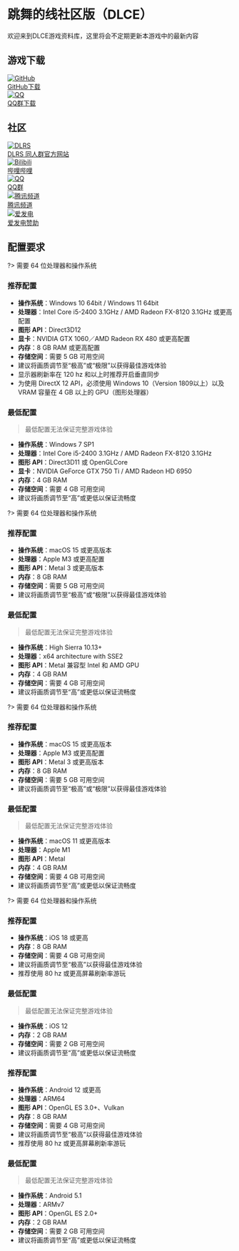 # 跳舞的线社区版（DLCE）

欢迎来到DLCE游戏资料库，这里将会不定期更新本游戏中的最新内容

## 游戏下载

<div class="icon-grid">
  <a class="icon-grid-group" href="https://github.com/DL-Community/DancingLine-CommunityEdition" target="_blank">
    <div class="icon-grid-item">
      <img class="icon-grid-img" src="/lib/img/github-mark.png" alt="GitHub">
      <div class="icon-grid-label">GitHub下载</div>
    </div>
  </a>

  <a class="icon-grid-group" href="#/dlce-group/about">
    <div class="icon-grid-item">
      <img class="icon-grid-img" src="/lib/img/qq.png" alt="QQ">
      <div class="icon-grid-label">QQ群下载</div>
    </div>
  </a>
</div>

## 社区

<div class="icon-grid">
  <a class="icon-grid-group" href="https://chinadlrs.com/app/?id=25" target="_blank">
    <div class="icon-grid-item">
          <img class="icon-grid-img" src="/lib/img/dlrs.png" alt="DLRS">
          <div class="icon-grid-label">DLRS 同人群官方网站</div>
    </div>
  </a>

  <a class="icon-grid-group" href="https://space.bilibili.com/187016314" target="_blank">
    <div class="icon-grid-item">
      <img class="icon-grid-img" src="/lib/img/bili.png" alt="Bilibili">
      <div class="icon-grid-label">哔哩哔哩</div>
    </div>
  </a>

  <a class="icon-grid-group" href="#/dlce-group/about">
    <div class="icon-grid-item">
      <img class="icon-grid-img" src="/lib/img/qq.png" alt="QQ">
      <div class="icon-grid-label">QQ群</div>
    </div>
  </a>

  <a class="icon-grid-group" href="https://pd.qq.com/s/2njtk4vj2" target="_blank">
    <div class="icon-grid-item">
      <img class="icon-grid-img" src="/lib/img/qq-channel.png" alt="腾讯频道">
      <div class="icon-grid-label">腾讯频道</div>
    </div>
  </a>

  <a class="icon-grid-group" href="https://afdian.com/a/fengyanDL" target="_blank">
    <div class="icon-grid-item">
      <img class="icon-grid-img" src="/lib/img/afdian.png" alt="爱发电">
      <div class="icon-grid-label">爱发电赞助</div>
    </div>
  </a>
</div>

## 配置要求

<!-- tabs:start -->

<!-- tab:Windows -->

?> 需要 64 位处理器和操作系统
### 推荐配置
- **操作系统**：Windows 10 64bit / Windows 11 64bit
- **处理器**：Intel Core i5-2400 3.1GHz / AMD Radeon FX-8120 3.1GHz 或更高配置
- **图形 API**：Direct3D12
- **显卡**：NVIDIA GTX 1060／AMD Radeon RX 480 或更高配置
- **内存**：8 GB RAM 或更高配置
- **存储空间**：需要 5 GB 可用空间
- 建议将画质调节至“极高”或“极限”以获得最佳游戏体验
- 显示器刷新率在 120 hz 和以上时推荐开启垂直同步
- 为使用 DirectX 12 API，必须使用 Windows 10（Version 1809以上）以及 VRAM 容量在 4 GB 以上的 GPU（图形处理器）

### 最低配置
> 最低配置无法保证完整游戏体验
- **操作系统**：Windows 7 SP1
- **处理器**：Intel Core i5-2400 3.1GHz / AMD Radeon FX-8120 3.1GHz
- **图形 API**：Direct3D11 或 OpenGLCore
- **显卡**：NVIDIA GeForce GTX 750 Ti / AMD Radeon HD 6950
- **内存**：4 GB RAM
- **存储空间**：需要 4 GB 可用空间
- 建议将画质调节至“高”或更低以保证流畅度

<!-- tab:macOS -->

?> 需要 64 位处理器和操作系统
### 推荐配置
- **操作系统**：macOS 15 或更高版本
- **处理器**：Apple M3 或更高配置
- **图形 API**：Metal 3 或更高版本
- **内存**：8 GB RAM
- **存储空间**：需要 5 GB 可用空间
- 建议将画质调节至“极高”或“极限”以获得最佳游戏体验

### 最低配置
> 最低配置无法保证完整游戏体验
- **操作系统**：High Sierra 10.13+
- **处理器**：x64 architecture with SSE2
- **图形 API**：Metal 兼容型 Intel 和 AMD GPU
- **内存**：4 GB RAM
- **存储空间**：需要 4 GB 可用空间
- 建议将画质调节至“高”或更低以保证流畅度

<!-- tab:iOS on Mac -->

?> 需要 64 位处理器和操作系统
### 推荐配置
- **操作系统**：macOS 15 或更高版本
- **处理器**：Apple M3 或更高配置
- **图形 API**：Metal 3 或更高版本
- **内存**：8 GB RAM
- **存储空间**：需要 5 GB 可用空间
- 建议将画质调节至“极高”或“极限”以获得最佳游戏体验

### 最低配置
> 最低配置无法保证完整游戏体验
- **操作系统**：macOS 11 或更高版本
- **处理器**：Apple M1
- **图形 API**：Metal
- **内存**：4 GB RAM
- **存储空间**：需要 4 GB 可用空间
- 建议将画质调节至“高”或更低以保证流畅度

<!-- tab:iOS -->

?> 需要 64 位处理器和操作系统
### 推荐配置
- **操作系统**：iOS 18 或更高
- **内存**：8 GB RAM
- **存储空间**：需要 4 GB 可用空间
- 建议将画质调节至“极高”以获得最佳游戏体验
- 推荐使用 80 hz 或更高屏幕刷新率游玩

### 最低配置
> 最低配置无法保证完整游戏体验
- **操作系统**：iOS 12
- **内存**：2 GB RAM
- **存储空间**：需要 2 GB 可用空间
- 建议将画质调节至“高”或更低以保证流畅度

<!-- tab:Android -->

### 推荐配置
- **操作系统**：Android 12 或更高
- **处理器**：ARM64
- **图形 API**：OpenGL ES 3.0+、Vulkan
- **内存**：8 GB RAM
- **存储空间**：需要 4 GB 可用空间
- 建议将画质调节至“极高”以获得最佳游戏体验
- 推荐使用 80 hz 或更高屏幕刷新率游玩

### 最低配置
> 最低配置无法保证完整游戏体验
- **操作系统**：Android 5.1
- **处理器**：ARMv7
- **图形 API**：OpenGL ES 2.0+
- **内存**：2 GB RAM
- **存储空间**：需要 2 GB 可用空间
- 建议将画质调节至“高”或更低以保证流畅度

<!-- tabs:end -->